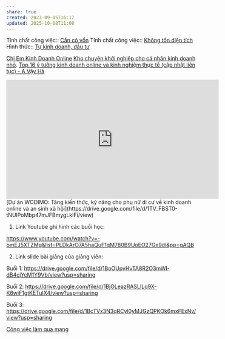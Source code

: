 ```yaml
---
share: true
created: 2023-09-05T16:17
updated: 2025-10-08T11:08
---
```

Tính chất công việc:: [Cần có vốn](../../%C4%90%E1%BA%B7c%20%C4%91i%E1%BB%83m%20c%C3%B4ng%20vi%E1%BB%87c/Nguy%C3%AAn%20li%E1%BB%87u,%20ngu%E1%BB%93n%20th%C3%B4ng%20tin/C%E1%BA%A7n%20c%C3%B3%20v%E1%BB%91n.md)
Tính chất công việc:: [Không tốn diện tích](../../%C4%90%E1%BA%B7c%20%C4%91i%E1%BB%83m%20c%C3%B4ng%20vi%E1%BB%87c/Nguy%C3%AAn%20li%E1%BB%87u,%20ngu%E1%BB%93n%20th%C3%B4ng%20tin/Kh%C3%B4ng%20t%E1%BB%91n%20di%E1%BB%87n%20t%C3%ADch.md)
Hình thức:: [Tự kinh doanh, đầu tư](../../%C4%90%E1%BA%B7c%20%C4%91i%E1%BB%83m%20c%C3%B4ng%20vi%E1%BB%87c/H%C3%ACnh%20th%E1%BB%A9c%20c%C3%B4ng%20vi%E1%BB%87c/T%E1%BB%B1%20kinh%20doanh,%20%C4%91%E1%BA%A7u%20t%C6%B0.md)

[Chị Em Kinh Doanh Online](https://www.facebook.com/groups/482840957460226)
[Kho chuyện khởi nghiệp cho cá nhân kinh doanh nhỏ](https://avayha.com/). [Top 16 ý tưởng kinh doanh online và kinh nghiệm thực tế (cập nhật liên tục) - A Vậy Hả](https://avayha.com/top-y-tuong-kinh-doanh-online-va-kinh-nghiem-thuc-te/)
<iframe width="560" height="315" src="https://www.youtube.com/embed/_hX2Sm5aOTk?si=gzGbUJi3-nIE5HZQ" title="YouTube video player" frameborder="0" allow="accelerometer; autoplay; clipboard-write; encrypted-media; gyroscope; picture-in-picture; web-share" referrerpolicy="strict-origin-when-cross-origin" allowfullscreen></iframe>
[Dự án WODIMO: Tăng kiến thức, kỹ năng cho phụ nữ di cư về kinh doanh online và an sinh xã hội](https://drive.google.com/file/d/1TV_FBST0-tNUlPoMbp47mJFBmygLkIFi/view)

1. Link Youtube ghi hình các buổi học:

https://www.youtube.com/watch?v=-bmEJ5XTZMg&list=PLDkArO7A5haQuF1qM780B9UoEO27Gx9dl&pp=gAQB

  

2. Link slide bài giảng của giảng viên:

Buổi 1: https://drive.google.com/file/d/1BoOUpvHvTA8R2O3mWI-dB4cjYcM1Y9Vb/view?usp=sharing

Buổi 2: https://drive.google.com/file/d/1BjOLeazRASLILq9X-K6wiF1gtKETuIX4/view?usp=sharing

Buổi 3: https://drive.google.com/file/d/1BcTVx3N3qRCyl0yMJGzQPKOk6mxFExNv/view?usp=sharing

[Công việc làm qua mạng](../../%C4%90%E1%BA%B7c%20%C4%91i%E1%BB%83m%20c%C3%B4ng%20vi%E1%BB%87c/N%C6%A1i%20l%C3%A0m%20vi%E1%BB%87c/L%C3%A0m%20qua%20m%E1%BA%A1ng.md)

